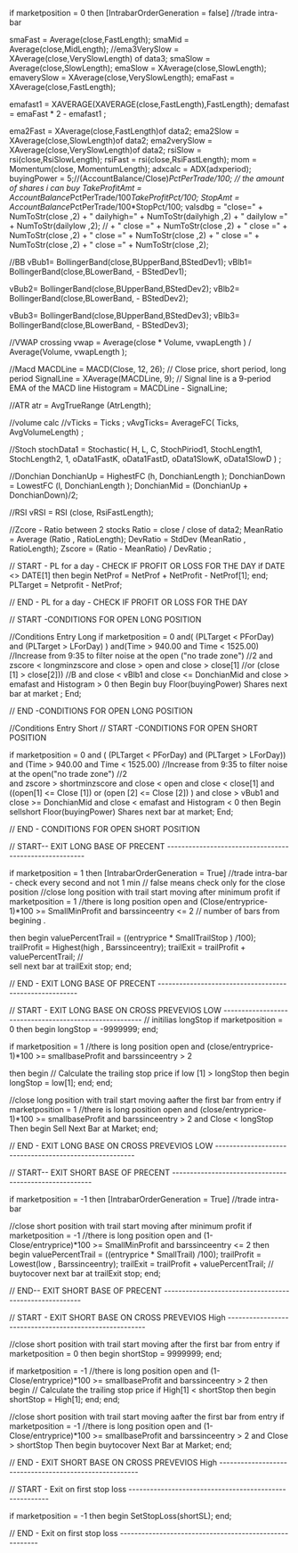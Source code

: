 if marketposition = 0
then
[IntrabarOrderGeneration = false] //trade intra-bar
                        
smaFast = Average(close,FastLength);
smaMid = Average(close,MidLength);
//ema3VerySlow = XAverage(close,VerySlowLength) of data3;
smaSlow = Average(close,SlowLength);
emaSlow = XAverage(close,SlowLength);
emaverySlow = XAverage(close,VerySlowLength);
emaFast = XAverage(close,FastLength);

emafast1 = XAVERAGE(XAVERAGE(close,FastLength),FastLength);
demafast = emaFast * 2 - emafast1  ;    

ema2Fast = XAverage(close,FastLength)of data2;
ema2Slow = XAverage(close,SlowLength)of data2;
ema2verySlow = XAverage(close,VerySlowLength)of data2;
rsiSlow = rsi(close,RsiSlowLength);
rsiFast = rsi(close,RsiFastLength);
mom = Momentum(close, MomentumLength);
adxcalc = ADX(adxperiod);
buyingPower = 5;//(AccountBalance/Close)*PctPerTrade/100; // the amount of shares i can buy
TakeProfitAmt = AccountBalance*PctPerTrade/100*TakeProfitPct/100;
StopAmt = AccountBalance*PctPerTrade/100*StopPct/100;
valsdbg = "close=" + NumToStr(close ,2) + " dailyhigh=" + NumToStr(dailyhigh ,2) + " dailylow =" + NumToStr(dailylow ,2); // + " close =" + NumToStr(close ,2) + " close =" + NumToStr(close ,2) + " close =" + NumToStr(close ,2) + " close =" + NumToStr(close ,2) + " close =" + NumToStr(close ,2);

//BB
vBub1= BollingerBand(close,BUpperBand,BStedDev1);
vBlb1= BollingerBand(close,BLowerBand, - BStedDev1);
  
vBub2= BollingerBand(close,BUpperBand,BStedDev2);
vBlb2= BollingerBand(close,BLowerBand, - BStedDev2);

vBub3= BollingerBand(close,BUpperBand,BStedDev3);
vBlb3= BollingerBand(close,BLowerBand, - BStedDev3);

//VWAP crossing
vwap = Average(close * Volume, vwapLength ) / Average(Volume, vwapLength );

//Macd
MACDLine = MACD(Close, 12, 26); // Close price, short period, long period
SignalLine = XAverage(MACDLine, 9); // Signal line is a 9-period EMA of the MACD line
Histogram = MACDLine - SignalLine;

//ATR
atr =  AvgTrueRange (AtrLength);

//volume calc
//vTicks = Ticks ;
vAvgTicks= AverageFC( Ticks, AvgVolumeLength) ;

//Stoch
stochData1  = Stochastic( H, L, C, StochPiriod1, StochLength1, StochLength2, 1, 
oData1FastK, oData1FastD, oData1SlowK, oData1SlowD ) ; 

//Donchian
DonchianUp = HighestFC (h, DonchianLength );
DonchianDown = LowestFC (l, DonchianLength );
DonchianMid = (DonchianUp + DonchianDown)/2;

//RSI
vRSI = RSI (close, RsiFastLength);

//Zcore - Ratio between 2 stocks
Ratio = close / close of data2;
MeanRatio = Average (Ratio , RatioLength);
DevRatio = StdDev (MeanRatio , RatioLength);
Zscore = (Ratio - MeanRatio) / DevRatio ;



// START - PL for a day - CHECK IF PROFIT OR LOSS FOR THE DAY 
if DATE <> DATE[1] 
then begin
NetProf = NetProf + NetProfit - NetProf[1];
end;
PLTarget = Netprofit - NetProf;

// END - PL for a day - CHECK IF PROFIT OR LOSS FOR THE DAY 


// START -CONDITIONS FOR OPEN LONG POSITION 


//Conditions Entry Long
if marketposition = 0 
and( (PLTarget < PForDay) and (PLTarget > LForDay) ) 
and(Time > 940.00 and Time < 1525.00) //Increase from 9:35 to filter noise at the open ("no trade zone") //2 
and zscore < longminzscore 
and close > open
and close > close[1] //or (close [1] > close[2])) //B
and close < vBlb1
and close <= DonchianMid
and close > emafast
and Histogram > 0
then Begin
buy Floor(buyingPower) Shares next bar at market  ;
End;

// END -CONDITIONS FOR OPEN LONG POSITION 


//Conditions Entry Short 
// START -CONDITIONS FOR OPEN SHORT POSITION 

if marketposition = 0  and ( (PLTarget < PForDay) and (PLTarget > LForDay))  
and (Time > 940.00 and Time < 1525.00) //Increase from 9:35 to filter noise at the open("no trade zone") //2     
and zscore > shortminzscore 
and close < open
and close < close[1] 
and ((open[1] <= Close [1]) or (open [2] <= Close [2]) )
and close > vBub1
and close >= DonchianMid
and close < emafast
and Histogram < 0
then Begin
sellshort Floor(buyingPower) Shares next bar at market;
End;



// END - CONDITIONS FOR OPEN SHORT POSITION 


// START--  EXIT LONG BASE OF PRECENT -------------------------------------------------------


if marketposition = 1
then
[IntrabarOrderGeneration = True] //trade intra-bar - check every second and not 1 min
// false means check only for the close position 
//close long position with trail start moving after minimum profit 
if marketposition = 1 //there is long position open
and (Close/entryprice-1)*100 >= SmallMinProfit 
and barssinceentry <= 2 //  number of bars from begining . 
 
then begin
valuePercentTrail = ((entryprice * SmallTrailStop ) /100);
trailProfit = Highest(high , Barssinceentry); 
trailExit = trailProfit + valuePercentTrail; //          
sell next bar at trailExit  stop;
end;

// END - EXIT LONG BASE OF PRECENT -------------------------------------------------------




// START - EXIT LONG BASE ON CROSS PREVEVIOS LOW -------------------------------------------------------
//  initilias longStop
if marketposition = 0
then begin
longStop = -9999999;
end;

if marketposition = 1 //there is long position open
and (close/entryprice-1)*100 >= smallbaseProfit 
and barssinceentry > 2

then begin
// Calculate the trailing stop price
if low [1] > longStop 
then begin
longStop = low[1];
end;
end;



//close long position with trail start moving aafter the first bar from entry
if marketposition = 1 //there is long position open
and (close/entryprice-1)*100 >= smallbaseProfit 
and barssinceentry > 2
and Close < longStop 
Then begin
Sell Next Bar at Market;
end;

// END - EXIT LONG BASE ON CROSS PREVEVIOS LOW -------------------------------------------------------



// START--  EXIT SHORT BASE OF PRECENT -------------------------------------------------------

if marketposition = -1
then
[IntrabarOrderGeneration = True] //trade intra-bar


//close short position with trail start moving after minimum profit
if marketposition = -1 //there is long position open 
and (1-Close/entryprice)*100 >= SmallMinProfit 
and barssinceentry <= 2
then begin
valuePercentTrail = ((entryprice * SmallTrail) /100);
trailProfit = Lowest(low , Barssinceentry); 
trailExit = trailProfit + valuePercentTrail; //          
buytocover next bar at trailExit  stop;
end;


// END--  EXIT SHORT BASE OF PRECENT -------------------------------------------------------

// START - EXIT SHORT BASE ON CROSS PREVEVIOS High -------------------------------------------------------


//close short position with trail start moving after the first bar from entry
if marketposition = 0
then begin
shortStop = 9999999;
end;

if marketposition = -1 //there is long position open
and (1-Close/entryprice)*100 >= smallbaseProfit 
and barssinceentry > 2
then begin
// Calculate the trailing stop price
if High[1] < shortStop 
then begin
shortStop = High[1];
end;
end;



//close short position with trail start moving aafter the first bar from entry
if marketposition = -1 //there is long position open
and (1-Close/entryprice)*100 >= smallbaseProfit 
and barssinceentry > 2
and Close > shortStop 
Then begin
buytocover Next Bar at Market;
end;

// END - EXIT SHORT BASE ON CROSS PREVEVIOS High -------------------------------------------------------


// START - Exit on first stop loss -------------------------------------------------------

if marketposition = -1
then begin
SetStopLoss(shortSL);
end;

// END - Exit on first stop loss -------------------------------------------------------


